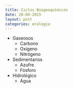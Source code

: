 ```yaml
---
title: Ciclos Biogeoquímicos
date: 20-04-2015
layout: post
categories: ecologia
---
```


- Gaseosos
	- Carbono
	- Oxígeno
	- Nitrógeno
- Sedimentarios
	- Azufre
	- Fósforo
- Hidrológico
	- Agua
